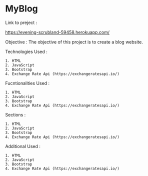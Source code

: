 # MyBlog


Link to preject :


https://evening-scrubland-59458.herokuapp.com/


Objective : The objective of this project is to create a blog website. 


Technologies Used : 


    1. HTML
    2. JavaScript
    3. Bootstrap
    4. Exchange Rate Api (https://exchangeratesapi.io/) 


Fucntionalities Used : 


    1. HTML
    2. JavaScript
    3. Bootstrap
    4. Exchange Rate Api (https://exchangeratesapi.io/)  


Sections : 


    1. HTML
    2. JavaScript
    3. Bootstrap
    4. Exchange Rate Api (https://exchangeratesapi.io/) 


Additional Used : 


    1. HTML
    2. JavaScript
    3. Bootstrap
    4. Exchange Rate Api (https://exchangeratesapi.io/) 
    
    

